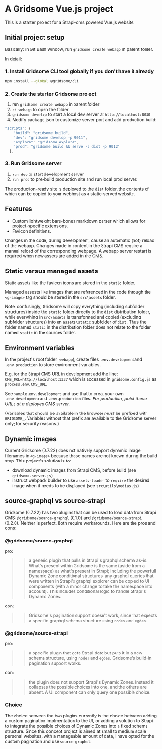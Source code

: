 # A Gridsome Vue.js project

This is a starter project for a Strapi-cms powered Vue.js website.

## Initial project setup

Basically: in Git Bash window, run `gridsome create webapp` in parent folder.

In detail:

### 1. Install Gridsome CLI tool globally if you don't have it already

```bash
npm install --global @gridsome/cli
```

### 2. Create the starter Gridsome project

1. run `gridsome create webapp` in parent folder
2. `cd webapp` to open the folder
3. `gridsome develop` to start a local dev server at `http://localhost:8080`
4. Modify package.json to customize server port and add production build:

  ``` javascript
  "scripts": {
      "build": "gridsome build",
      "dev": "gridsome develop -p 9011",
      "explore": "gridsome explore",
      "prod": "gridsome build && serve -s dist -p 9012"
    },
  ```

### 3. Run Gridsome server

1. `run dev` to start development server
2. `run prod` to pre-build production site and run local prod server.

The production-ready site is deployed to the `dist` folder,
the contents of which can be copied to your webhost as a static-served website.

## Features

- Custom lightweight bare-bones markdown parser which allows for project-specific extensions.
- Favicon definitions.

Changes in the code, during development, cause an automatic (hot) reload of the webapp. Changes made in content in the Strapi CMS require a manual reload of the corresponding webpage. A webapp server restart is required when new assets are added in the CMS.

## Static versus managed assets

Static assets like the favicon icons are stored in the `static` folder.

Managed assests like images that are referenced in the code through the `<g-image>` tag should be stored in the `src\assets` folder.

Note: confusingly, Gridsome will copy everything (including subfolder structures) inside the `static` folder directly to the `dist` distribution folder, while everything in `src\assets` is transformed and copied (excluding subfolder structures) into an `assets\static` subfolder of `dist`. Thus the folder named `static` in the distribution folder does not relate to the folder named `static` in the sources folder.

## Environment variables

In the project's root folder (`webapp`), create files `.env.development`and `.env.production` to store environment variables.

  E.g. for the Strapi CMS URL in development add the line:
  `CMS_URL=http://localhost:1337`
  which is accessed in `gridsome.config.js` as `process.env.CMS_URL`.

See `sample.env.development` and use that to creat your own `.env.development`and `.env.production` files.
*For production, point these URLs at a deployed CMS server.*

(Variables that should be available in the browser *must* be prefixed with `GRIDSOME_`. Variables without that prefix are available to the Gridsome server only; for security reasons.)

## Dynamic images

Current Gridsome (0.7.22) does not natively support dynamic image filenames in `<g-image>` because those names are not known during the build step. This project's solution is to:

- download dynamic images from Strapi CMS, before build (see `gridsome.server.js`)
- instruct webpack builder to use `assets-loader` to `require` the desired image when it needs to be displayed (see `src\utils\medias.js`)

## source-graphql vs source-strapi

Gridsome (0.7.22) has two plugins that can be used to load data from Strapi CMS: `@gridsome/source-graphql` (0.1.0) and `@gridsome/source-strapi` (0.2.0). Neither is perfect. Both require workarounds. Here are the pros and cons:

### @gridsome/source-graphql

pro:
  >> a generic plugin that pulls in Strapi's graphql schema as-is. What's present within Gridsome is the same (aside from a namespace) as what's present in Strapi; including the powerfull Dynamic Zone conditional structures.
  >> any graphql queries that were written in Strapi's graphql explorer can be copied to UI components (with a minor change to take the namespace into account). This includes conditional logic to handle Strapi's Dynamic Zones.

con:
  >> Gridsome's pagination support doesn't work, since that expects a specific graphql schema structure using `nodes` and `egdes`.

### @gridsome/source-strapi

pro:
  >> a specific plugin that gets Strapi data but puts it in a new schema structure, using `nodes` and `egdes`.
  >> Gridsome's build-in pagination support works.

con:
  >> the plugin does not support Strapi's Dynamic Zones. Instead it collapses the possible choices into one, and the others are absent. A UI component can only query one possible choice.

### Choice

The choice between the two plugins currently is the choice between adding a custom pagination implmentation to the UI, or adding a solution to Strapi to integrate the possible choices of Dynamic Zones into a fixed schema structure. Since this concept project is aimed at small to medium scale personal websites, with a manageable amount of data, I have opted for the custom pagination and use `source-graphql`.
